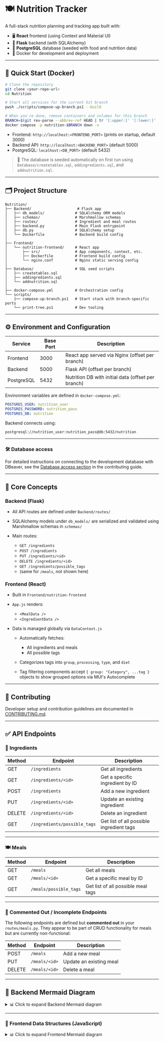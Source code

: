 # 🍽️ Nutrition Tracker

A full-stack nutrition planning and tracking app built with:

- 🖥️ **React** frontend (using Context and Material UI)
- 🐍 **Flask** backend (with SQLAlchemy)
- 🐘 **PostgreSQL** database (seeded with food and nutrition data)
- 🐳 Docker for development and deployment

---

## 🚀 Quick Start (Docker)

```bash
# Clone the repository
git clone <your-repo-url>
cd Nutrition

# Start all services for the current Git branch
pwsh ./scripts/compose-up-branch.ps1 --build

# When you're done, remove containers and volumes for this branch
BRANCH=$(git rev-parse --abbrev-ref HEAD | tr '[:upper:]' '[:lower:]' | sed 's#[^a-z0-9]#-#g')
docker compose -p nutrition-$BRANCH down -v
```

* Frontend: `http://localhost:<FRONTEND_PORT>` (prints on startup, default 3000)
* Backend API: `http://localhost:<BACKEND_PORT>` (default 5000)
* PostgreSQL: `localhost:<DB_PORT>` (default 5432)

> 📝 The database is seeded automatically on first run using `Database/createtables.sql`, `addingredients.sql`, and `addnutrition.sql`.

---

## 🗂️ Project Structure

```
Nutrition/
├── Backend/                     # Flask app
│   ├── db_models/              # SQLAlchemy ORM models
│   ├── schemas/                # Marshmallow schemas
│   ├── routes/                 # Ingredient and meal routes
│   ├── backend.py              # Main Flask entrypoint
│   ├── db.py                   # SQLAlchemy setup
│   └── Dockerfile              # Backend build config
│
├── Frontend/
│   └── nutrition-frontend/     # React app
│       ├── src/                # App components, context, etc.
│       ├── Dockerfile          # Frontend build config
│       └── nginx.conf          # Nginx static serving config
│
├── Database/                   # SQL seed scripts
│   ├── createtables.sql
│   ├── addingredients.sql
│   └── addnutrition.sql
│
├── docker-compose.yml          # Orchestration config
└── scripts/
    ├── compose-up-branch.ps1   # Start stack with branch-specific ports
    └── print-tree.ps1          # Dev tooling
```

---

## ⚙️ Environment and Configuration

| Service    | Base Port | Description                                   |
| ---------- | ---------- | ---------------------------------------------- |
| Frontend   | 3000       | React app served via Nginx (offset per branch) |
| Backend    | 5000       | Flask API (offset per branch)                  |
| PostgreSQL | 5432       | Nutrition DB with initial data (offset per branch) |

Environment variables are defined in `docker-compose.yml`:

```yaml
POSTGRES_USER: nutrition_user
POSTGRES_PASSWORD: nutrition_pass
POSTGRES_DB: nutrition
```

Backend connects using:

```
postgresql://nutrition_user:nutrition_pass@db:5432/nutrition
```

---

### 🛠️ Database access

For detailed instructions on connecting to the development database with DBeaver, see the [Database access section](CONTRIBUTING.md#database-access) in the contributing guide.

---

## 🧠 Core Concepts

### Backend (Flask)

* All API routes are defined under `Backend/routes/`
* SQLAlchemy models under `db_models/` are serialized and validated using Marshmallow schemas in `schemas/`
* Main routes:

  * `GET /ingredients`
  * `POST /ingredients`
  * `PUT /ingredients/<id>`
  * `DELETE /ingredients/<id>`
  * `GET /ingredients/possible_tags`
  * (same for `/meals`, not shown here)

### Frontend (React)

* Built in `Frontend/nutrition-frontend`
* `App.js` renders:

  * `<MealData />`
  * `<IngredientData />`
* Data is managed globally via `DataContext.js`

  * Automatically fetches:

    * All ingredients and meals
    * All possible tags
  * Categorizes tags into `group`, `processing`, `type`, and `diet`
  * Tag filtering components accept `{ group: "Category", ...tag }` objects to
    show grouped options via MUI's Autocomplete

---

## 🤝 Contributing

Developer setup and contribution guidelines are documented in [CONTRIBUTING.md](CONTRIBUTING.md).

---

## ✅ API Endpoints

### 🥕 **Ingredients**

| Method | Endpoint                     | Description                              |
| ------ | ---------------------------- | ---------------------------------------- |
| GET    | `/ingredients`               | Get all ingredients                      |
| GET    | `/ingredients/<id>`          | Get a specific ingredient by ID          |
| POST   | `/ingredients`               | Add a new ingredient                     |
| PUT    | `/ingredients/<id>`          | Update an existing ingredient            |
| DELETE | `/ingredients/<id>`          | Delete an ingredient                     |
| GET    | `/ingredients/possible_tags` | Get list of all possible ingredient tags |

---

### 🍽️ **Meals**

| Method | Endpoint               | Description                        |
| ------ | ---------------------- | ---------------------------------- |
| GET    | `/meals`               | Get all meals                      |
| GET    | `/meals/<id>`          | Get a specific meal by ID          |
| GET    | `/meals/possible_tags` | Get list of all possible meal tags |

---

### 🚧 **Commented Out / Incomplete Endpoints**

The following endpoints are defined but **commented out** in your `routes/meals.py`. They appear to be part of CRUD functionality for meals but are currently non-functional:

| Method | Endpoint      | Description             |
| ------ | ------------- | ----------------------- |
| POST   | `/meals`      | Add a new meal          |
| PUT    | `/meals/<id>` | Update an existing meal |
| DELETE | `/meals/<id>` | Delete a meal           |

---

## 🎨 Backend Mermaid Diagram

<details>
<summary>📊 Click to expand Backend Mermaid diagram</summary>

```mermaid
erDiagram

  INGREDIENT ||--o{ INGREDIENT_UNIT : has
  INGREDIENT ||--|| NUTRITION : contains
  INGREDIENT ||--o{ INGREDIENT_TAG : tagged_with
  INGREDIENT_TAG }o--|| POSSIBLE_INGREDIENT_TAG : references

  MEAL ||--o{ MEAL_INGREDIENT : includes
  MEAL_INGREDIENT }o--|| INGREDIENT : uses
  MEAL_INGREDIENT }o--|| INGREDIENT_UNIT : in_unit

  MEAL ||--o{ MEAL_TAG : tagged_with
  MEAL_TAG }o--|| POSSIBLE_MEAL_TAG : references

  INGREDIENT {
    int id PK
    string name
  }

  NUTRITION {
    int ingredient_id PK, FK
    float calories
    float protein
    float fat
    float carbohydrates
    float fiber
  }

  INGREDIENT_UNIT {
    int id PK
    int ingredient_id FK
    string name
    float grams
  }

  POSSIBLE_INGREDIENT_TAG {
    int id PK
    string tag
  }

  INGREDIENT_TAG {
    int id PK
    int ingredient_id FK
    int tag_id FK
  }

  MEAL {
    int id PK
    string name
  }

  MEAL_INGREDIENT {
    int meal_id PK, FK
    int ingredient_id FK
    int unit_id FK
    float unit_quantity
  }

  POSSIBLE_MEAL_TAG {
    int id PK
    string tag
  }

  MEAL_TAG {
    int id PK
    int meal_id FK
    int tag_id FK
  }
```

</details>



---

### 🧩 Frontend Data Structures (JavaScript)

<details>
<summary>📊 Click to expand Frontend Mermaid diagram</summary>

```mermaid
classDiagram
  class Ingredient {
    int id
    string name
    Nutrition nutrition
    IngredientUnit[] units
    IngredientTag[] tags
    int selectedUnitId
  }

  class IngredientUnit {
    int id
    int ingredient_id
    string name
    float grams
  }

  class Nutrition {
    float calories
    float protein
    float carbohydrates
    float fat
    float fiber
  }

  class IngredientTag {
    int id
    string name
  }

  class Meal {
    int id
    string name
    MealIngredient[] ingredients
    MealTag[] tags
  }

  class MealIngredient {
    int ingredient_id
    int meal_id
    int unit_id
    float amount
  }

  class MealTag {
    int id
    string name
  }

  Ingredient o-- Nutrition
  Ingredient o-- IngredientUnit
  Ingredient o-- IngredientTag
  Meal o-- MealIngredient
  Meal o-- MealTag
```

</details>